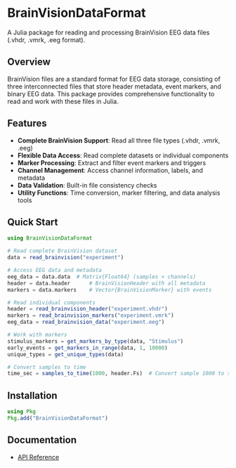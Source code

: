 # BrainVisionDataFormat

A Julia package for reading and processing BrainVision EEG data files (.vhdr, .vmrk, .eeg format).

## Overview

BrainVision files are a standard format for EEG data storage, consisting of three interconnected files that store header metadata, event markers, and binary EEG data. This package provides comprehensive functionality to read and work with these files in Julia.

## Features

- **Complete BrainVision Support**: Read all three file types (.vhdr, .vmrk, .eeg)
- **Flexible Data Access**: Read complete datasets or individual components
- **Marker Processing**: Extract and filter event markers and triggers
- **Channel Management**: Access channel information, labels, and metadata
- **Data Validation**: Built-in file consistency checks
- **Utility Functions**: Time conversion, marker filtering, and data analysis tools

## Quick Start

```julia
using BrainVisionDataFormat

# Read complete BrainVision dataset
data = read_brainvision("experiment")

# Access EEG data and metadata
eeg_data = data.data  # Matrix{Float64} (samples × channels)
header = data.header      # BrainVisionHeader with all metadata
markers = data.markers    # Vector{BrainVisionMarker} with events

# Read individual components
header = read_brainvision_header("experiment.vhdr")
markers = read_brainvision_markers("experiment.vmrk")
eeg_data = read_brainvision_data("experiment.eeg")

# Work with markers
stimulus_markers = get_markers_by_type(data, "Stimulus")
early_events = get_markers_in_range(data, 1, 10000)
unique_types = get_unique_types(data)

# Convert samples to time
time_sec = samples_to_time(1000, header.Fs)  # Convert sample 1000 to seconds
```

## Installation

```julia
using Pkg
Pkg.add("BrainVisionDataFormat")
```

## Documentation

- [API Reference](@ref)
